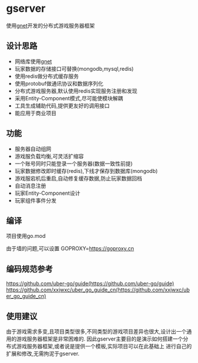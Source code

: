 # gserver
使用[gnet](https://github.com/fish-tennis/gnet)开发的分布式游戏服务器框架

## 设计思路
- 网络库使用[gnet](https://github.com/fish-tennis/gnet)
- 玩家数据的存储接口可替换(mongodb,mysql,redis)
- 使用redis做分布式缓存服务
- 使用protobuf做通讯协议和数据序列化
- 分布式游戏服务器,默认使用redis实现服务注册和发现
- 采用Entity-Component模式,尽可能使模块解耦
- 工具生成辅助代码,提供更友好的调用接口
- 能应用于商业项目

## 功能
- 服务器自动组网
- 游戏服负载均衡,可灵活扩缩容
- 一个账号同时只能登录一个服务器(数据一致性前提)
- 玩家数据修改即时缓存(redis),下线才保存到数据库(mongodb)
- 游戏服宕机后重启,自动修复缓存数据,防止玩家数据回档
- 自动消息注册
- 玩家Entity-Component设计
- 玩家组件事件分发

## 编译
项目使用go.mod

由于墙的问题,可以设置 GOPROXY=https://goproxy.cn

## 编码规范参考
https://github.com/uber-go/guide(https://github.com/uber-go/guide)
https://github.com/xxjwxc/uber_go_guide_cn(https://github.com/xxjwxc/uber_go_guide_cn)

## 使用建议
由于游戏需求多变,且项目类型很多,不同类型的游戏项目差异也很大,设计出一个通用的游戏服务器框架是非常困难的.
因此gserver主要目的是演示如何搭建一个分布式游戏服务器框架,或者说是提供一个模板,实际项目可以在此基础上
进行自己的扩展和修改,无需拘泥于gserver.